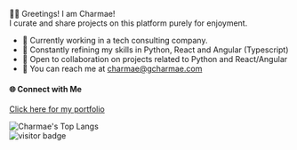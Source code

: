 
👩‍💻 Greetings! I am Charmae!   
I curate and share projects on this platform purely for enjoyment.

- 💼 Currently working in a tech consulting company.
- 🌱 Constantly refining my skills in Python, React and Angular (Typescript)
- 👥 Open to collaboration on projects related to Python and React/Angular
- 📧 You can reach me at charmae@gcharmae.com

#### 🌐  Connect with Me

 [Click here for my portfolio](https://gcharmae.com)
 
![Charmae's Top Langs](https://github-readme-stats.vercel.app/api/top-langs/?username=charmae)    
![visitor badge](https://visitor-badge.laobi.icu/badge?page_id=charmae&format=true)
